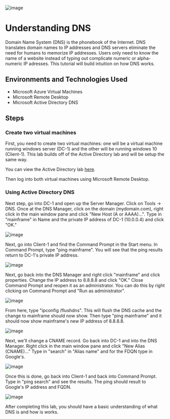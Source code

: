 ![image](https://github.com/mathew-perez/Understanding-DNS/assets/144407220/15d4de3a-038e-409f-9fa6-0c33010dd0a8)


<h1>Understanding DNS</h1>
Domain Name System (DNS) is the phonebook of the Internet. DNS translates domain names to IP addresses and DNS servers eliminate the need for humans to memorize IP addresses. Users only need to know the name of a website instead of typing out complicate numeric or alpha-numeric IP adresses. This tutorial will build intuition on how DNS works. 

<h2>Environments and Technologies Used</h2>

- Microsoft Azure Virtual Machines
- Microsoft Remote Desktop
- Microsoft Active Directory DNS

<h2>Steps</h2>

<h3>Create two virtual machines</h3>
First, you need to create two virtual machines: one will be a virtual machine running windows server (DC-1) and the other will be running windows 10 (Client-1). This lab builds off of the Active Directory lab and will be setup the same way.

<p></p>

You can view the Active Directory lab [here](https://github.com/mathew-perez/configure-ad).

<p></p>

Then log into both virtual machines using Microsoft Remote Desktop. 


<h3>Using Active Directory DNS</h3>
Next step, go into DC-1 and open up the Server Manager. Click on Tools -> DNS. Once at the DNS Manager, click on the domain (mydomain.com), right click in the main window pane and click "New Host (A or AAAA)...". Type in "mainframe" in Name and the private IP address of DC-1 (10.0.0.4) and click "OK."

![image](https://github.com/mathew-perez/Understanding-DNS/assets/144407220/be2858ad-7ad6-484e-9dbb-9cae3dfed54b)

</p>

Next, go into Client-1 and find the Command Prompt in the Start menu. In Command Prompt, type "ping mainframe". You will see that the ping results return to DC-1's private IP address. 

![image](https://github.com/mathew-perez/Understanding-DNS/assets/144407220/eab46956-ade3-44f5-bf48-c3ebb485319d)


Next, go back into the DNS Manager and right click "mainframe" and click properties. Change the IP address to 8.8.8.8 and click "OK." Close Command Prompt and reopen it as an administrator. You can do this by right clicking on Command Prompt and "Run as administrator". 

![image](https://github.com/mathew-perez/Understanding-DNS/assets/144407220/5b758507-b53a-4a66-9cb9-ef9dd4b8befc)


From here, type "ipconfig /flushdns". This will flush the DNS cache and the change to mainframe should now show. Then type "ping mainframe" and it should now show mainframe's new IP address of 8.8.8.8.

![image](https://github.com/mathew-perez/Understanding-DNS/assets/144407220/9a0daa27-1f20-41a0-b785-4bb4dbeb1cfd)


Next, we'll change a CNAME record. Go back into DC-1 and into the DNS Manager. Right click in the main window pane and click "New Alias (CNAME)..." Type in "search" in "Alias name" and for the FDQN type in Google's. 

![image](https://github.com/mathew-perez/Understanding-DNS/assets/144407220/ea4becda-1bce-4a0b-be0d-74ea0e273125)


Once this is done, go back into Client-1 and back into Command Prompt. Type in "ping search" and see the results. The ping should result to Google's IP address and FQDN. 

![image](https://github.com/mathew-perez/Understanding-DNS/assets/144407220/9ec80441-c965-4c67-b693-6cd9ef8fcf1e)


After completing this lab, you should have a basic understanding of what DNS is and how is works.
